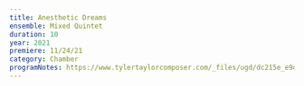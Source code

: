```yaml
---
title: Anesthetic Dreams
ensemble: Mixed Quintet
duration: 10
year: 2021
premiere: 11/24/21
category: Chamber
programNotes: https://www.tylertaylorcomposer.com/_files/ugd/dc215e_e9ddaff158db4e4298bf6e187443b320.pdf
---
```

